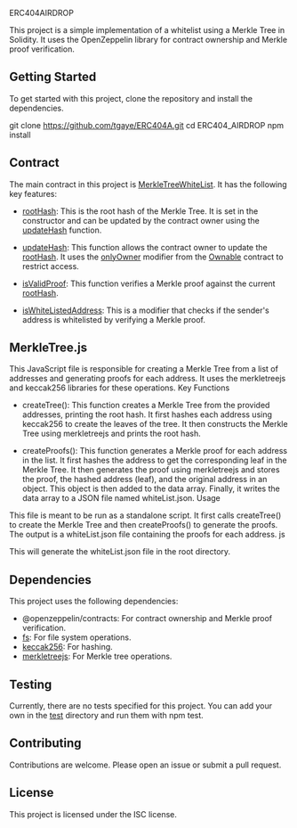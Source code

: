ERC404AIRDROP

This project is a simple implementation of a whitelist using a Merkle Tree in Solidity. It uses the OpenZeppelin library for contract ownership and Merkle proof verification.

## Getting Started

To get started with this project, clone the repository and install the dependencies.

git clone https://github.com/tgaye/ERC404A.git
cd ERC404_AIRDROP
npm install

## Contract

The main contract in this project is [MerkleTreeWhiteList](). It has the following key features:

- [rootHash](): This is the root hash of the Merkle Tree. It is set in the constructor and can be updated by the contract owner using the [updateHash]() function.

- [updateHash](): This function allows the contract owner to update the [rootHash](). It uses the [onlyOwner]() modifier from the [Ownable]() contract to restrict access.

- [isValidProof](): This function verifies a Merkle proof against the current [rootHash]().

- [isWhiteListedAddress](): This is a modifier that checks if the sender's address is whitelisted by verifying a Merkle proof.


## MerkleTree.js

This JavaScript file is responsible for creating a Merkle Tree from a list of addresses and generating proofs for each address. It uses the merkletreejs and keccak256 libraries for these operations.
Key Functions

- createTree(): This function creates a Merkle Tree from the provided addresses, printing the root hash. It first hashes each address using keccak256 to create the leaves of the tree. It then constructs the Merkle Tree using merkletreejs and prints the root hash.

- createProofs(): This function generates a Merkle proof for each address in the list. It first hashes the address to get the corresponding leaf in the Merkle Tree. It then generates the proof using merkletreejs and stores the proof, the hashed address (leaf), and the original address in an object. This object is then added to the data array. Finally, it writes the data array to a JSON file named whiteList.json.
Usage

This file is meant to be run as a standalone script. It first calls createTree() to create the Merkle Tree and then createProofs() to generate the proofs. The output is a whiteList.json file containing the proofs for each address.
js

This will generate the whiteList.json file in the root directory.


## Dependencies

This project uses the following dependencies:

- @openzeppelin/contracts: For contract ownership and Merkle proof verification.
- [fs](): For file system operations.
- [keccak256](): For hashing.
- [merkletreejs](): For Merkle tree operations.

## Testing

Currently, there are no tests specified for this project. You can add your own in the [test]() directory and run them with npm test.

## Contributing

Contributions are welcome. Please open an issue or submit a pull request.

## License

This project is licensed under the ISC license.